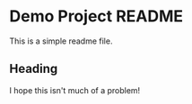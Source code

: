 # Demo Project README

This is a simple readme file.

## Heading

I hope this isn't much of a problem!